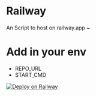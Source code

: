 # Railway
An Script to host on railway.app ~

# Add in your env

- REPO_URL
- START_CMD






[![Deploy on Railway](https://railway.app/button.svg)](https://railway.app/new/template/boo8sv?referralCode=-Yw6m3)
